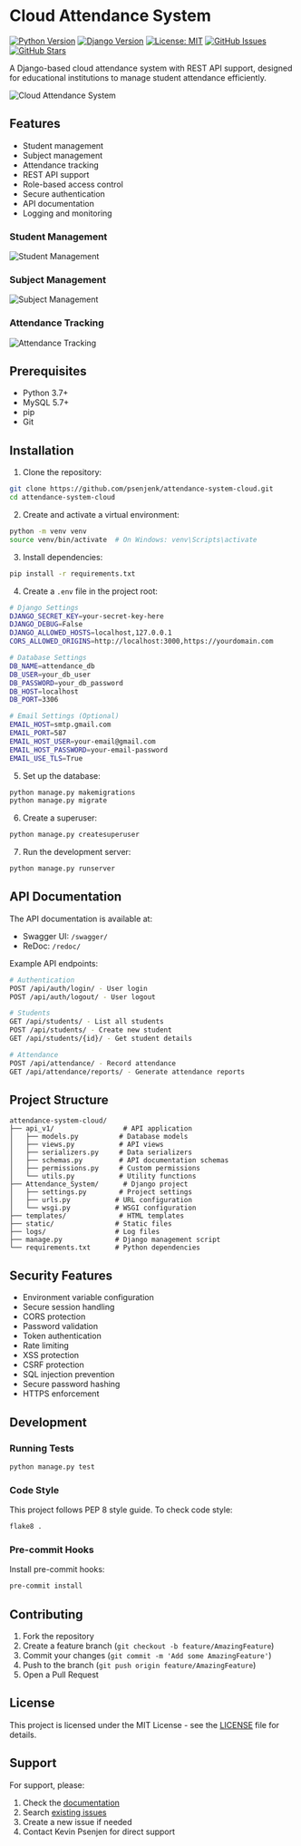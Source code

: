# Cloud Attendance System

[![Python Version](https://img.shields.io/badge/python-3.7%2B-blue.svg)](https://www.python.org/downloads/)
[![Django Version](https://img.shields.io/badge/django-3.2%2B-green.svg)](https://www.djangoproject.com/)
[![License: MIT](https://img.shields.io/badge/License-MIT-yellow.svg)](https://opensource.org/licenses/MIT)
[![GitHub Issues](https://img.shields.io/github/issues/psenjenk/attendance-system-cloud.svg)](https://github.com/psenjenk/attendance-system-cloud/issues)
[![GitHub Stars](https://img.shields.io/github/stars/psenjenk/attendance-system-cloud.svg)](https://github.com/psenjenk/attendance-system-cloud/stargazers)

A Django-based cloud attendance system with REST API support, designed for educational institutions to manage student attendance efficiently.

![Cloud Attendance System](static/images/cloud.jpg)

## Features

- Student management
- Subject management
- Attendance tracking
- REST API support
- Role-based access control
- Secure authentication
- API documentation
- Logging and monitoring

### Student Management
![Student Management](static/images/student.PNG)

### Subject Management
![Subject Management](static/images/subjects.PNG)

### Attendance Tracking
![Attendance Tracking](static/images/attendance.PNG)

## Prerequisites

- Python 3.7+
- MySQL 5.7+
- pip
- Git

## Installation

1. Clone the repository:
```bash
git clone https://github.com/psenjenk/attendance-system-cloud.git
cd attendance-system-cloud
```

2. Create and activate a virtual environment:
```bash
python -m venv venv
source venv/bin/activate  # On Windows: venv\Scripts\activate
```

3. Install dependencies:
```bash
pip install -r requirements.txt
```

4. Create a `.env` file in the project root:
```bash
# Django Settings
DJANGO_SECRET_KEY=your-secret-key-here
DJANGO_DEBUG=False
DJANGO_ALLOWED_HOSTS=localhost,127.0.0.1
CORS_ALLOWED_ORIGINS=http://localhost:3000,https://yourdomain.com

# Database Settings
DB_NAME=attendance_db
DB_USER=your_db_user
DB_PASSWORD=your_db_password
DB_HOST=localhost
DB_PORT=3306

# Email Settings (Optional)
EMAIL_HOST=smtp.gmail.com
EMAIL_PORT=587
EMAIL_HOST_USER=your-email@gmail.com
EMAIL_HOST_PASSWORD=your-email-password
EMAIL_USE_TLS=True
```

5. Set up the database:
```bash
python manage.py makemigrations
python manage.py migrate
```

6. Create a superuser:
```bash
python manage.py createsuperuser
```

7. Run the development server:
```bash
python manage.py runserver
```

## API Documentation

The API documentation is available at:
- Swagger UI: `/swagger/`
- ReDoc: `/redoc/`

Example API endpoints:
```bash
# Authentication
POST /api/auth/login/ - User login
POST /api/auth/logout/ - User logout

# Students
GET /api/students/ - List all students
POST /api/students/ - Create new student
GET /api/students/{id}/ - Get student details

# Attendance
POST /api/attendance/ - Record attendance
GET /api/attendance/reports/ - Generate attendance reports
```

## Project Structure

```
attendance-system-cloud/
├── api_v1/                 # API application
│   ├── models.py          # Database models
│   ├── views.py           # API views
│   ├── serializers.py     # Data serializers
│   ├── schemas.py         # API documentation schemas
│   ├── permissions.py     # Custom permissions
│   └── utils.py           # Utility functions
├── Attendance_System/      # Django project
│   ├── settings.py        # Project settings
│   ├── urls.py           # URL configuration
│   └── wsgi.py           # WSGI configuration
├── templates/             # HTML templates
├── static/               # Static files
├── logs/                 # Log files
├── manage.py             # Django management script
└── requirements.txt      # Python dependencies
```

## Security Features

- Environment variable configuration
- Secure session handling
- CORS protection
- Password validation
- Token authentication
- Rate limiting
- XSS protection
- CSRF protection
- SQL injection prevention
- Secure password hashing
- HTTPS enforcement

## Development

### Running Tests
```bash
python manage.py test
```

### Code Style
This project follows PEP 8 style guide. To check code style:
```bash
flake8 .
```

### Pre-commit Hooks
Install pre-commit hooks:
```bash
pre-commit install
```

## Contributing

1. Fork the repository
2. Create a feature branch (`git checkout -b feature/AmazingFeature`)
3. Commit your changes (`git commit -m 'Add some AmazingFeature'`)
4. Push to the branch (`git push origin feature/AmazingFeature`)
5. Open a Pull Request

## License

This project is licensed under the MIT License - see the [LICENSE](LICENSE) file for details.

## Support

For support, please:
1. Check the [documentation](https://github.com/psenjenk/attendance-system-cloud/wiki)
2. Search [existing issues](https://github.com/psenjenk/attendance-system-cloud/issues)
3. Create a new issue if needed
4. Contact Kevin Psenjen for direct support
